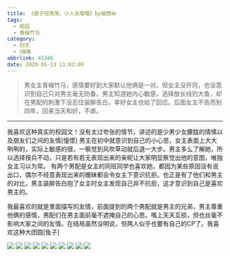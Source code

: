 ```yaml
---
title: 《君子坦荡荡，小人长嘤嘤》by坡西米
tags:
  - 校园
  - 青梅竹马
category:
  - 扫文
  - Ⅰ强推
abbrlink: 41346
date: 2020-05-13 11:02:09
---
```

<meta name="referrer" content="no-referrer" />

> 男女主青梅竹马，感情要好到大家默认他俩是一对。但女主没开窍，也没意识到自己只对男主毫无防备。男主知道她内心敏感，选择放长线钓大鱼，却在男配的刺激下没忍住装醉告白，幸好女主也给了回应。后面女主不告而别四年，回来当天和好，不虐。 
<!-- more -->

---
我喜欢这种真实的校园文！没有太过夸张的情节，讲述的是少男少女朦胧的情愫以及朋友们之间的友情[憧憬] 
男主在初中就意识到自己的小心思，女主表面上大大咧咧的，实际上敏感的很，一察觉到风吹草动就后退一大步。男主多么了解她，所以选择按兵不动，只是若有若无表现出来的亲昵让大家明显察觉出他的意图，唯独女主习以为常。 
有两个男配是女主的同班同学也喜欢她，都因为某些原因没有说出口，偶尔不经意表现出来的暧昧都会令女主下意识抗拒。也正是有了他们和男主的对比，男主装醉告白抱了女主时女主发现自己并不抗拒，这才意识到自己是喜欢男主的。 

我最喜欢的就是里面描写的友情，前面提到的两个男配就是男主的兄弟，男主尊重他俩的感情，男配们在男主面前毫不遮掩自己的心思。嘴上天天互损，但也丝毫不影响大家之间的友情。在结局虽然没明说，但两人似乎也要有自己的CP了。我喜欢这种大团圆[兔子]

![](https://wx1.sinaimg.cn/mw690/0069kFhhgy1gf0786mdgcj30n01dsnpe.jpg)
![](https://wx2.sinaimg.cn/mw690/0069kFhhgy1gf07858sjzj30n01dsqv6.jpg)
![](https://wx4.sinaimg.cn/mw690/0069kFhhgy1gf0788zyt2j30n01dsqv6.jpg)
![](https://wx2.sinaimg.cn/mw690/0069kFhhgy1gf078a5ksmj30n01dsqv6.jpg)
![](https://wx1.sinaimg.cn/mw690/0069kFhhgy1gf078bfdvcj30n01dskjm.jpg)
![](https://wx2.sinaimg.cn/mw690/0069kFhhgy1gf078d57ioj30n01dsnpe.jpg)
![](https://wx4.sinaimg.cn/mw690/0069kFhhgy1gf078emuepj30n01dsnpe.jpg)
![](https://wx2.sinaimg.cn/mw690/0069kFhhgy1gf078fwa3uj30n01dskjm.jpg)
![](https://wx2.sinaimg.cn/mw690/0069kFhhgy1gf078gwx1ej30n01ds4qp.jpg)
![](https://wx4.sinaimg.cn/mw690/0069kFhhgy1gf078hwmwmj30n01ds7wh.jpg)